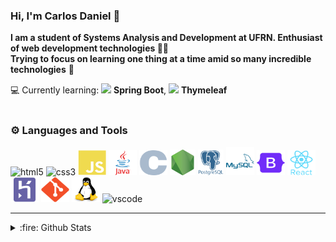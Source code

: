 ### Hi, I'm Carlos Daniel 👋

**I am a student of Systems Analysis and Development at UFRN. Enthusiast of web development technologies 👨‍💻 <br/> Trying to focus on learning one thing at a time amid so many incredible technologies** 🤯 <br/>
 
💻 Currently learning:
<img src="https://avatars0.githubusercontent.com/u/317776?s=200&v=4" width="19"/> <b> Spring Boot</b>,
<img src="https://avatars0.githubusercontent.com/u/1492367?s=200&v=4" width="19"/> <b> Thymeleaf</b>
<br/>
<br/>

### ⚙ Languages and Tools

<div>
  <!-- Base -->
  <img src="https://devicons.github.io/devicon/devicon.git/icons/html5/html5-original-wordmark.svg" alt="html5" width="45" height="45"/>
  <img src="https://devicons.github.io/devicon/devicon.git/icons/css3/css3-original-wordmark.svg" alt="css3" width="45" height="45"/>
  <!-- Languages -->
  <img src="https://github.com/devicons/devicon/blob/master/icons/javascript/javascript-plain.svg" alt="javascript" width="45" height="40"/>
 <img src="https://github.com/devicons/devicon/blob/master/icons/java/java-original-wordmark.svg" alt="java" width="45" height="40"/>
 <img src="https://github.com/devicons/devicon/blob/master/icons/c/c-original.svg" alt="C" width="45" height="40"/>
  <!-- Backend -->
  <img src="https://raw.githubusercontent.com/github/explore/80688e429a7d4ef2fca1e82350fe8e3517d3494d/topics/nodejs/nodejs.png" alt="nodejs" width="41" height="41"/>
  <!-- Database -->
  <img src="https://github.com/devicons/devicon/blob/master/icons/postgresql/postgresql-plain-wordmark.svg" alt="postgresql" width="41" height="41"/> 
  <img src="https://github.com/devicons/devicon/blob/master/icons/mysql/mysql-plain-wordmark.svg" alt="mysql" width="45" height="45"/>
  <!-- Framework  -->
  <img src="https://github.com/devicons/devicon/blob/master/icons/bootstrap/bootstrap-plain.svg" alt="bootstrap" width="45" height="40"/>
  <img src="https://github.com/devicons/devicon/blob/master/icons/react/react-original-wordmark.svg" alt="react" width="45" height="40"/>
  <!-- Cloud -->
  <img src="https://github.com/devicons/devicon/blob/master/icons/heroku/heroku-plain.svg" alt="heroku" width="45" height="40"/>
  <img src="https://github.com/devicons/devicon/blob/master/icons/git/git-original.svg" alt="git" width="45" height="40"/>
  <!-- Others Tools --> 
  <img src="https://github.com/devicons/devicon/blob/master/icons/linux/linux-original.svg" alt="linux" width="45" height="40"/>
  <img src="https://upload.wikimedia.org/wikipedia/commons/9/9a/Visual_Studio_Code_1.35_icon.svg" alt="vscode" width="40" heigth="39"/>
</div>

---

<details>
  <summary>:fire: Github Stats</summary>
  <img align="left" src="https://github-readme-stats.vercel.app/api?username=danielbras&show_icons=true&hide_border=true&count_private=true" alt="mwingter's GitHub Stats" />
</details>


